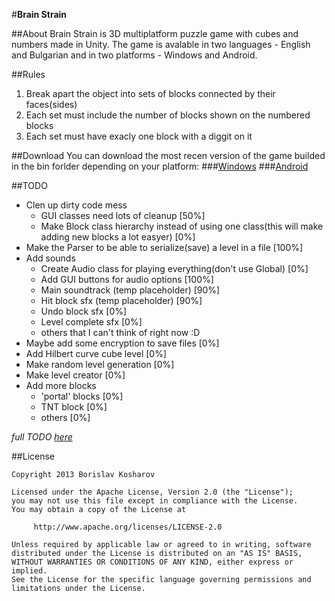 #__Brain Strain__

##About
Brain Strain is 3D multiplatform puzzle game with cubes and numbers made in Unity.
The game is avalable in two languages - English and Bulgarian and in two platforms - Windows and Android.

##Rules
1. Break apart the object into sets of blocks connected by their faces(sides)
2. Each set must include the number of blocks shown on the numbered blocks
3. Each set must have exacly one block with a diggit on it

##Download
You can download the most recen version of the game builded in the bin forlder depending on your platform:
###[Windows][]
###[Android][]

##TODO
- Clen up dirty code mess
  - GUI classes need lots of cleanup [50%]
  - Make Block class hierarchy instead of using one class(this will make adding new blocks a lot easyer) [0%]
- Make the Parser to be able to serialize(save) a level in a file [100%]
- Add sounds
  - Create Audio class for playing everything(don't use Global) [0%]
  - Add GUI buttons for audio options [100%]
  - Main soundtrack (temp placeholder) [90%]
  - Hit block sfx (temp placeholder) [90%]
  - Undo block sfx [0%]
  - Level complete sfx [0%]
  - others that I can't think of right now :D
- Maybe add some encryption to save files [0%]
- Add Hilbert curve cube level [0%]
- Make random level generation [0%]
- Make level creator [0%]
- Add more blocks
  - 'portal' blocks [0%]
  - TNT block [0%]
  - others [0%]

*full TODO [here][todo]*

##License
  ```
  Copyright 2013 Borislav Kosharov

  Licensed under the Apache License, Version 2.0 (the "License");
  you may not use this file except in compliance with the License.
  You may obtain a copy of the License at

       http://www.apache.org/licenses/LICENSE-2.0

  Unless required by applicable law or agreed to in writing, software
  distributed under the License is distributed on an "AS IS" BASIS,
  WITHOUT WARRANTIES OR CONDITIONS OF ANY KIND, either express or implied.
  See the License for the specific language governing permissions and
  limitations under the License.
  ```
  
[windows]: https://github.com/nikibobi/BrainStrain/tree/master/bin/Windows
[android]: https://github.com/nikibobi/BrainStrain/tree/master/bin/Android
[todo]: https://github.com/nikibobi/BrainStrain/blob/master/src/Assets/TODO.txt
